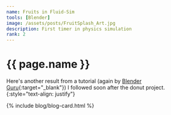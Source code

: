 ```yaml
---
name: Fruits in Fluid-Sim
tools: [Blender]
image: /assets/posts/FruitSplash_Art.jpg
description: First timer in physics simulation
rank: 2
---
```


# {{ page.name }}

Here's another result from a tutorial (again by [Blender Guru](https://www.blenderguru.com){:target="_blank"}) I followed soon after the donut project.
{:style="text-align: justify"}

{% include blog/blog-card.html %}
